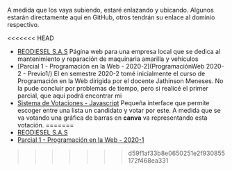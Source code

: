 A medida que los vaya subiendo, estaré enlazando y ubicando. Algunos estarán directamente aquí en GitHub, otros tendrán su enlace al dominio respectivo.

<<<<<<< HEAD
- [REODIESEL S.A.S](https://www.reodiesel.com) Página web para una empresa local que se dedica al mantenimiento y reparación de maquinaria amarilla y vehículos
- [Parcial 1 - Programación en la Web - 2020-2](ProgramaciónWeb 2020-2 - Previo1/) El en semestre 2020-2 tomé inicialmente el curso de Programación en la Web dirigida por el docente Jathinson Meneses. No la pude concluir por problemas de tiempo, pero si realicé el primer parcial, que aquí podrá encontrar mi
- [Sistema de Votaciones - Javascript](SistemaVotaciones01/) Pequeña interface que permite escoger entre una lista un candidato y votar por este. A medida que se va votando una gráfica de barras en __canva__ va representando esta votación.
=======
- [REODIESEL S.A.S](https://www.reodiesel.com)
- [Parcial 1 - Programación en la Web - 2020-1](ProgramaciónWeb_2020-2_Previo1)
>>>>>>> d59f1af33b8e0650251e2f930855172f468ea331
